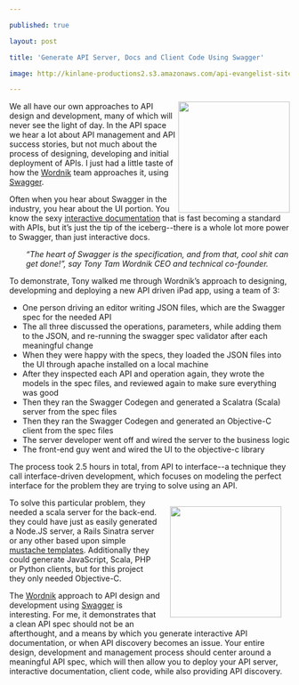 ---
published: true
layout: post
title: 'Generate API Server, Docs and Client Code Using Swagger'
image: http://kinlane-productions2.s3.amazonaws.com/api-evangelist-site/blog/Swagger-Logo.png
---

<p><a href="https://www.wordnik.com/" target="_blank"><img src="https://s3.amazonaws.com/kinlane-productions2/api-evangelist/wordnik/wordnik-logo.jpeg" alt="" width="200" align="right" /></a>
<p>We all have our own approaches to API design and development, many of which will never see the light of day.  In the API space we hear a lot about API management and API success stories, but not much about the process of designing, developing and initial deployment of APIs.  I just had a little taste of how the <a href="https://www.wordnik.com/" target="_blank">Wordnik</a> team approaches it, using <a href="http://swagger.wordnik.com/" target="_blank">Swagger</a>.
<p>Often when you hear about Swagger in the industry, you hear about the UI portion.  You know the sexy <a title="interactive documentation" href="http://apievangelist.com/buildingblocks/interactive_documentation.php">interactive documentation</a> that is fast becoming a standard with APIs, but it&rsquo;s just the tip of the iceberg--there is a whole lot more power to Swagger, than just interactive docs.
<p style="padding-left: 30px;"><em>&ldquo;The heart of Swagger is the specification, and from that, cool shit can get done!&rdquo;,  say Tony Tam Wordnik CEO and technical co-founder.</em>
<p>To demonstrate, Tony walked me through Wordnik&rsquo;s approach to designing, developming and deploying a new API driven iPad app, using a team of 3:
<ul class="mainlist">
<li>One person driving an editor writing JSON files, which are the Swagger spec for the needed API</li>
<li>The all three discussed the operations, parameters, while adding them to the JSON, and re-running the swagger spec validator after each meaningful change</li>
<li>When they were happy with the specs, they loaded the JSON files into the UI through  apache installed on a local machine</li>
<li>After they inspected each API and operation again, they wrote the models in the spec files, and reviewed again to make sure everything was good</li>
<li>Then they ran the Swagger Codegen and generated a Scalatra (Scala) server from the spec files</li>
<li>Then they ran the Swagger Codegen and generated an Objective-C client from the spec files</li>
<li>The server developer went off and wired the server to the business logic</li>
<li>The front-end guy went and wired the UI to the objective-c library</li>
</ul>
<p>The process took 2.5 hours in total, from API to interface--a technique they call interface-driven development, which focuses on modeling the perfect interface for the problem they are trying to solve using an API.
<p><a href="http://swagger.wordnik.com/" target="_blank"><img style="padding: 15px;" src="https://s3.amazonaws.com/kinlane-productions2/api-evangelist/wordnik/Swagger-Logo.png" alt="" width="200" align="right" /></a>
<p>To solve this particular problem, they needed a scala server for the back-end.  they could have just as easily generated a Node.JS server, a Rails Sinatra server or any other based upon simple <a title="mustache templates" href="https://mustache.github.com/">mustache templates</a>. Additionally they could generate JavaScript, Scala, PHP or Python clients, but for this project they only needed Objective-C.
<p>The <a href="https://www.wordnik.com/" target="_blank">Wordnik</a> approach to API design and development using <a href="http://swagger.wordnik.com/" target="_blank">Swagger</a> is interesting.  For me, it demonstrates that a clean API spec should not be an afterthought, and a means by which you generate interactive API documentation, or when API discovery becomes an issue.  Your entire design, development and management process should center around a meaningful API spec, which will then allow you to deploy your API server, interactive documentation, client code, while also providing API discovery.

